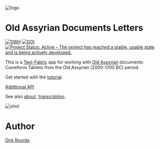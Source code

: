 ![logo](code/static/logo.png)

# Old Assyrian Documents Letters

[![SWH](https://archive.softwareheritage.org/badge/origin/https://github.com/annotation/app-oldassyrian/)](https://archive.softwareheritage.org/browse/origin/?origin_url=https://github.com/annotation/app-oldassyrian)
[![DOI](https://zenodo.org/badge/DOI/10.5281/zenodo.3909523.svg)](https://doi.org/10.5281/zenodo.3909523)
[![Project Status: Active – The project has reached a stable, usable state and is being actively developed.](https://www.repostatus.org/badges/latest/active.svg)](https://www.repostatus.org/#active)

This is a
[Text-Fabric](https://github.com/annotation/text-fabric) app
for working with
[Old Assyrian](https://github.com/Nino-cunei/oldassyrian) documents:
Cuneiform Tablets from the Old Assyrian (2000-1700 BC) period.

Get started with the
[tutorial](https://nbviewer.jupyter.org/github/annotation/tutorials/blob/master/oldassyrian/start.ipynb).

[Additional API](api.md)

See also
[about](https://github.com/Nino-cunei/oldbabylonian/blob/master/docs/about.md),
[transcription](https://github.com/Nino-cunei/tfFromAtf/blob/master/docs/transcription.md).

![shot](images/shot.png)

# Author

[Dirk Roorda](https://github.com/dirkroorda)


